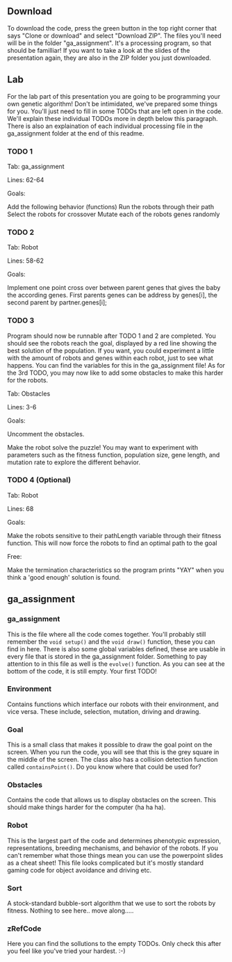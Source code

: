 ## Download
To download the code, press the green button in the top right corner that says "Clone or download" and select "Download ZIP". The files you'll need will be in the folder "ga_assignment". It's a processing program, so that should be familliar! If you want to take a look at the slides of the presentation again, they are also in the ZIP folder you just downloaded.

## Lab
For the lab part of this presentation you are going to be programming your own genetic algorithm! Don't be intimidated, we've prepared some things for you. You'll just need to fill in some TODOs that are left open in the code. We'll explain these individual TODOs more in depth below this paragraph. There is also an explaination of each individual processing file in the ga_assignment folder at the end of this readme.

### TODO 1
Tab: ga_assignment

Lines: 62-64

Goals:

Add the following behavior (functions)
Run the robots through their path
Select the robots for crossover
Mutate each of the robots genes randomly

### TODO 2
Tab: Robot

Lines: 58-62

Goals:

Implement one point cross over between parent genes that gives the baby the according genes.
First parents genes can be address by genes[i], the second parent by partner.genes[i];

### TODO 3
Program should now be runnable after TODO 1 and 2 are completed. You should see the robots reach the goal, displayed by a red line showing the best solution of the population. If you want, you could experiment a little with the amount of robots and genes within each robot, just to see what happens. You can find the variables for this in the ga_assignment file! As for the 3rd TODO, you may now like to add some obstacles to make this harder for the robots.

Tab: Obstacles

Lines: 3-6

Goals:

Uncomment the obstacles.

Make the robot solve the puzzle! You may want to experiment with parameters such as the fitness function, population size, gene length, and mutation rate to explore the different behavior.

### TODO 4 (Optional)
Tab: Robot

Lines: 68

Goals:

Make the robots sensitive to their pathLength variable through their fitness function. This will now force the robots to find an optimal path to the goal

Free:

Make the termination characteristics so the program prints "YAY" when you think a 'good enough' solution is found.

## ga_assignment

### ga_assignment
This is the file where all the code comes together. You'll probably still remember the `void setup()` and the `void draw()` function, these you can find  in here. There is also some global variables defined, these are usable in every file that is stored in the ga_assignment folder. Something to pay attention to in this file as well is the `evolve()` function. As you can see at the bottom of the code, it is still empty. Your first TODO!

### Environment
Contains functions which interface our robots with their environment, and vice versa. These include, selection, mutation, driving and drawing.

### Goal
This is a small class that makes it possible to draw the goal point on the screen. When you run the code, you will see that this is the grey square in the middle of the screen. The class also has a collision detection function called `containsPoint()`. Do you know where that could be used for?

### Obstacles
Contains the code that allows us to display obstacles on the screen. This should make things harder for the computer (ha ha ha).

### Robot
This is the largest part of the code and determines phenotypic expression, representations, breeding mechanisms, and behavior of the robots. If you can't remember what those things mean you can use the powerpoint slides as a cheat sheet! This file looks complicated but it's mostly standard gaming code for object avoidance and driving etc.

### Sort
A stock-standard bubble-sort algorithm that we use to sort the robots by fitness. Nothing to see here.. move along.....

### zRefCode
Here you can find the sollutions to the empty TODOs. Only check this after you feel like you've tried your hardest. :-)
